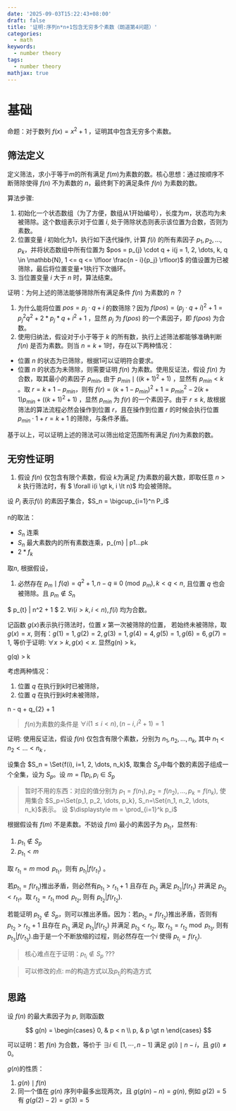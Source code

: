 ```yaml
---
date: '2025-09-03T15:22:43+08:00'
draft: false
title: '证明:序列n*n+1包含无穷多个素数（朗道第4问题）'
categories:
  - math
keywords:
  - number theory
tags:
  - number theory
mathjax: true
---
```


# 基础

命题：对于数列 $f(x)=x^2+1$ ，证明其中包含无穷多个素数。

## 筛法定义
定义筛法，求小于等于$m$的所有满足 $f(m)$为素数的数。核心思想：通过按顺序不断筛除使得 $f(n)$ 不为素数的 $n$，最终剩下的满足条件 $f(n)$ 为素数的数。

算法步骤:

1. 初始化一个状态数组（为了方便，数组从1开始编号），长度为$m$，状态均为未被筛除。这个数组表示对于位置 $i$, 处于筛除状态则表示该位置为合数，否则为素数。
2. 位置变量 $i$ 初始化为1，执行如下迭代操作, 计算 $f(i)$ 的所有素因子 $p_1, p_2, \dots, p_k$，并将状态数组中所有位置为 $pos = p_{j} \cdot q + i(j = 1, 2, \dots, k, q \in \mathbb{N}, 1 <= q <= \lfloor \frac{n - i}{p_j} \rfloor)$ 的值设置为已被筛除，最后将位置变量+1执行下次循环。
3. 当位置变量 $i$ 大于 $n$ 时，算法结束。

证明：为何上述的筛法能够筛除所有满足条件 $f(n)$ 为素数的 $n$ ？
1. 为什么能将位置 $pos = p_{j} \cdot q + i$ 的数筛除？因为 $f(pos) = (p_{j} \cdot q + i)^2 + 1 = p_{j}^2 q^2 + 2*p_{j}*q + i^2 + 1$ ，显然 $p_{j}$ 为 $f(pos)$ 的一个素因子，即 $f(pos)$ 为合数。
2. 使用归纳法，假设对于小于等于 $k$ 的所有数，执行上述筛法都能够准确判断 $f(n)$ 是否为素数。则当 $n = k+1$时，存在以下两种情况：

+ 位置 $n$ 的状态为已筛除，根据1可以证明符合要求。
+ 位置 $n$ 的状态为未筛除，则需要证明 $f(n)$ 为素数。使用反证法，假设 $f(n)$ 为合数，取其最小的素因子 $p_{min}$, 由于 $p_{min} \mid ((k+1)^2 + 1)$ ，显然有 $p_{min} < k$ 。取 $r = k + 1 - p_{min}$，则有 $f(r) = (k+1-p_{min})^2 + 1 = p_{min}^2 - 2(k+1)p_{min}+((k+1)^2+1)$ ，显然 $p_{min}$ 为 $f(r)$ 的一个素因子。由于 $r \leq k$, 故根据筛法的算法流程必然会操作到位置 $r$，且在操作到位置 $r$ 的时候会执行位置 $p_{min} \cdot 1 + r = k + 1$ 的筛除，与条件矛盾。


基于以上，可以证明上述的筛法可以筛出给定范围所有满足 $f(n)$为素数的数。

## 无穷性证明

1. 假设 $f(n)$ 仅包含有限个素数，假设 $k$为满足 $f$为素数的最大数，即取任意 $n \gt k$ 执行筛法时，有 $ \forall i(i \gt k, i \lt n)$ 均会被筛除。

设 $P_i$ 表示$f(i)$ 的素因子集合，$S_n = \bigcup_{i=1}^n P_i$

n的取法：

+ $S_n$ 连乘
+ $S_n$ 最大素数内的所有素数连乘，p_{m} | p1...pk
+ $2 * f_{k}$

取$n$, 根据假设，
1. 必然存在 $p_{m} \mid f(q) = q^2 + 1, n - q \equiv 0 \pmod {p_{m}}, k < q < n$, 且位置 $q$ 也会被筛除。且 $p_{m} \notin S_n$

$ p_{t} | n^2 + 1 $
2. $\forall i(i \gt k, i \lt n), f(i)$ 均为合数。

记函数 $g(x)$表示执行筛法时，位置 $x$ 第一次被筛除的位置， 若始终未被筛除，取 $g(x) = x$, 则有：$g(1)=1,g(2)=2,g(3)=1,g(4)=4,g(5)=1,g(6)=6,g(7)=1$, 等价于证明: $\forall x > k, g(x) \lt x$.
显然g(n) > k，

g(q) > k

考虑两种情况：
1. 位置 $q$ 在执行到$k$时已被筛除，
2. 位置 $q$ 在执行到$k$时未被筛除，

n - q + q_{2} + 1 


> $f(n)$为素数的条件是 $\forall i (1 \leq i < n), (n - i, i^2+1)=1$


证明: 使用反证法，假设 $f(n)$ 仅包含有限个素数，分别为 $n_1, n_2, \dots, n_k$, 其中 $n_1 < n_2 < \dots < n_k$ , 

设集合 $S_n = \Set{f(i), i=1, 2, \dots, n_k}$, 取集合 $S_p$中每个数的素因子组成一个全集，设为 $S_p$。设 $m = \prod p_i, p_i \in S_p$ 


> 暂时不用的东西：对应的值分别为 $p_1=f(n_1), p_2=f(n_2), \dots, p_k=f(n_k)$, 使用集合 $S_p=\Set{p_1, p_2, \dots, p_k}, S_n=\Set{n_1, n_2, \dots, n_k}$表示。
> 设 $\displaystyle m = \prod_{i=1}^k p_i$

根据假设有 $f(m)$ 不是素数。不妨设 $f(m)$ 最小的素因子为 $p_{t_{1}}$，显然有:
1. $p_{t_{1}} \notin S_p$ 
2. $p_{t_{1}} < m$

取 $r_{t_{1}} = m \bmod p_{t_{1}}$，则有 $p_{t_{1}} | f(r_{t_{1}})$ 。

若$p_{t_{1}} = f(r_{t_{1}})$推出矛盾，则必然有$p_{t_{1}} > r_{t_{1}} + 1$ 且存在 $p_{t_{2}}$ 满足 $p_{t_{2}} | f(r_{t_{1}})$ 并满足 $p_{t_{2}} < r_{t_{1}}$。取 $r_{t_{2}}=r_{t_{1}} \bmod p_{t_{2}}$, 则有 $p_{t_{2}} | f(r_{t_{2}})$.

若能证明 $p_{t_{2}} \notin S_p$，则可以推出矛盾。因为：若$p_{t_{2}} = f(r_{t_{2}})$推出矛盾，否则有 $p_{t_{2}} > r_{t_{2}} + 1$ 且存在 $p_{t_{3}}$ 满足 $p_{t_{3}} | f(r_{t_{2}})$ 并满足 $p_{t_{3}} < r_{t_{2}}$, 取 $r_{t_{3}}=r_{t_{2}} \bmod p_{t_{3}}$, 则有 $p_{t_{3}} | f(r_{t_{3}})$.由于是一个不断放缩的过程，则必然存在一个$i$ 使得 $p_{t_{i}} = f(r_{t_{i}})$.

> 核心难点在于证明：$p_{t_{i}} \notin S_p$ ???

> 可以修改的点: m的构造方式以及$p_{t_{i}}$的构造方式

## 思路

设 $f(n)$ 的最大素因子为 $p$, 则取函数

$$
g(n) =
\begin{cases}
0, & p < n \\
p, & p \gt n
\end{cases}
$$

可以证明：若 $f(n)$ 为合数，等价于 $\exists i \in [1,\cdots,n-1]$ 满足 $g(i) \mid n - i$，且 $g(i) \neq 0$。

$g(n)$的性质：

1. $g(n) \mid f(n)$
2. 同一个值在 $g(n)$ 序列中最多出现两次，且 $g(g(n) - n) = g(n)$, 例如 $g(2)=5$ 有 $g(g(2)-2)=g(3)=5$